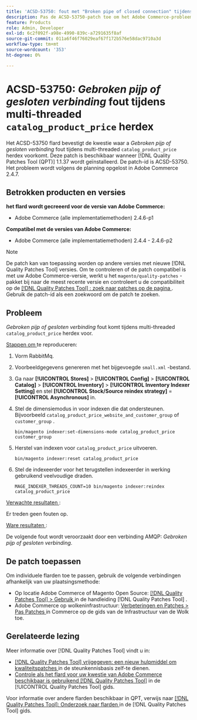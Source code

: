 ```yaml
---
title: 'ACSD-53750: fout met "Broken pipe of closed connection" tijdens multi-threaded catalog_product_price redex'
description: Pas de ACSD-53750-patch toe om het Adobe Commerce-probleem op te lossen waarbij een fout *Broken pipe of closed connection* optreedt tijdens multi-threaded catalog_product_price redex.
feature: Products
role: Admin, Developer
exl-id: 6c2f092f-a98e-4990-839c-a7291635f8af
source-git-commit: 011a6f46f76029eaf67f172b576e58dac9710a3d
workflow-type: tm+mt
source-wordcount: '353'
ht-degree: 0%

---
```


# ACSD-53750: *Gebroken pijp of gesloten verbinding* fout tijdens multi-threaded `catalog_product_price` herdex

Het ACSD-53750 flard bevestigt de kwestie waar a *Gebroken pijp of gesloten verbinding* fout tijdens multi-threaded `catalog_product_price` herdex voorkomt. Deze patch is beschikbaar wanneer [!DNL Quality Patches Tool (QPT)] 1.1.37 wordt geïnstalleerd. De patch-id is ACSD-53750. Het probleem wordt volgens de planning opgelost in Adobe Commerce 2.4.7.

## Betrokken producten en versies

**het flard wordt gecreeerd voor de versie van Adobe Commerce:**

* Adobe Commerce (alle implementatiemethoden) 2.4.6-p1

**Compatibel met de versies van Adobe Commerce:**

* Adobe Commerce (alle implementatiemethoden) 2.4.4 - 2.4.6-p2

>[!NOTE]
>
>De patch kan van toepassing worden op andere versies met nieuwe [!DNL Quality Patches Tool] versies. Om te controleren of de patch compatibel is met uw Adobe Commerce-versie, werkt u het `magento/quality-patches` -pakket bij naar de meest recente versie en controleert u de compatibiliteit op de [[!DNL Quality Patches Tool] : zoek naar patches op de pagina ](https://experienceleague.adobe.com/tools/commerce-quality-patches/index.html?lang=nl-NL) . Gebruik de patch-id als een zoekwoord om de patch te zoeken.

## Probleem

*Gebroken pijp of gesloten verbinding* fout komt tijdens multi-threaded `catalog_product_price` herdex voor.

<u> Stappen om </u> te reproduceren:

1. Vorm RabbitMq.
1. Voorbeeldgegevens genereren met het bijgevoegde `small.xml` -bestand.
1. Ga naar **[!UICONTROL Stores]** > **[!UICONTROL Config]** > **[!UICONTROL Catalog]** > **[!UICONTROL Inventory]** > **[!UICONTROL Inventory Indexer Setting]** en stel **[!UICONTROL Stock/Source reindex strategy]** = **[!UICONTROL Asynchronous]** in.
1. Stel de dimensiemodus in voor indexen die dat ondersteunen. Bijvoorbeeld `catalog_product_price_website_and_customer_group` of `customer_group` .

   ```
   bin/magento indexer:set-dimensions-mode catalog_product_price customer_group
   ```

1. Herstel van indexen voor `catalog_product_price` uitvoeren.

   ```
   bin/magento indexer:reset catalog_product_price
   ```

1. Stel de indexeerder voor het terugstellen indexeerder in werking gebruikend veelvoudige draden.

   ```
   MAGE_INDEXER_THREADS_COUNT=10 bin/magento indexer:reindex catalog_product_price
   ```

<u> Verwachte resultaten </u>:

Er treden geen fouten op.

<u> Ware resultaten </u>:

De volgende fout wordt veroorzaakt door een verbinding AMQP: *Gebroken pijp of gesloten verbinding*.

## De patch toepassen

Om individuele flarden toe te passen, gebruik de volgende verbindingen afhankelijk van uw plaatsingsmethode:

* Op locatie Adobe Commerce of Magento Open Source: [[!DNL Quality Patches Tool] > Gebruik ](/help/tools/quality-patches-tool/usage.md) in de handleiding [!DNL Quality Patches Tool] .
* Adobe Commerce op wolkeninfrastructuur: [ Verbeteringen en Patches > Pas Patches ](https://experienceleague.adobe.com/docs/commerce-cloud-service/user-guide/develop/upgrade/apply-patches.html?lang=nl-NL) in Commerce op de gids van de Infrastructuur van de Wolk toe.

## Gerelateerde lezing

Meer informatie over [!DNL Quality Patches Tool] vindt u in:

* [[!DNL Quality Patches Tool]  vrijgegeven: een nieuw hulpmiddel om kwaliteitspatches ](https://experienceleague.adobe.com/nl/docs/commerce-operations/tools/quality-patches-tool/quality-patches-tool-to-self-serve-quality-patches) in de steunkennisbasis zelf-te dienen.
* [ Controle als het flard voor uw kwestie van Adobe Commerce beschikbaar is gebruikend  [!DNL Quality Patches Tool]](/help/tools/quality-patches-tool/patches-available-in-qpt/check-patch-for-magento-issue-with-magento-quality-patches.md) in de [!UICONTROL Quality Patches Tool] gids.


Voor informatie over andere flarden beschikbaar in QPT, verwijs naar [[!DNL Quality Patches Tool]: Onderzoek naar flarden ](https://experienceleague.adobe.com/tools/commerce-quality-patches/index.html?lang=nl-NL) in de [!DNL Quality Patches Tool] gids.
